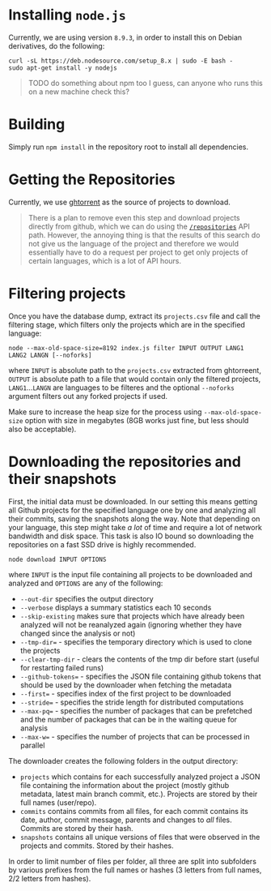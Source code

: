 # Installing `node.js`

Currently, we are using version `8.9.3`, in order to install this on Debian derivatives, do the following:

    curl -sL https://deb.nodesource.com/setup_8.x | sudo -E bash -
    sudo apt-get install -y nodejs

> TODO do something about npm too I guess, can anyone who runs this on a new machine check this? 

# Building

Simply run `npm install` in the repository root to install all dependencies. 

# Getting the Repositories

Currently, we use [ghtorrent](http://http://ghtorrent.org/) as the source of projects to download. 

> There is a plan to remove even this step and download projects directly from github, which we can do using the [`/repositories`](https://developer.github.com/v3/repos/#list-all-public-repositories) API path. However, the annoying thing is that the results of this search do not give us the language of the project and therefore we would essentially have to do a request per project to get only projects of certain languages, which is a lot of API hours. 


# Filtering projects

Once you have the database dump, extract its `projects.csv` file and call the filtering stage, which filters only the projects which are in the specified language:

    node --max-old-space-size=8192 index.js filter INPUT OUTPUT LANG1 LANG2 LANGN [--noforks]

where `INPUT` is absolute path to the `projects.csv` extracted from ghtorreent, `OUTPUT` is absolute path to a file that would contain only the filtered projects, `LANG1`...`LANGN` are languages to be filteres and the optional `--noforks` argument filters out any forked projects if used. 

Make sure to increase the heap size for the process using `--max-old-space-size` option with size in megabytes (8GB works just fine, but less should also be acceptable). 

# Downloading the repositories and their snapshots

First, the initial data must be downloaded. In our setting this means getting all Github projects for the specified language one by one and analyzing all their commits, saving the snapshots along the way. Note that depending on your language, this step might take *a lot* of time and require a lot of network bandwidth and disk space. This task is also IO bound so downloading the repositories on a fast SSD drive is highly recommended. 

    node download INPUT OPTIONS

where `INPUT` is the input file containing all projects to be downloaded and analyzed and `OPTIONS` are any of the following:

- `--out-dir` specifies the output directory
- `--verbose` displays a summary statistics each 10 seconds
- `--skip-existing` makes sure that projects which have already been analyzed will not be reanalyzed again (ignoring whether they have changed since the analysis or not)
- `--tmp-dir=` - specifies the temporary directory which is used to clone the projects
- `--clear-tmp-dir` - clears the contents of the tmp dir before start (useful for restarting failed runs)
- `--github-tokens=` - specifies the JSON file containing github tokens that should be used by the downloader when fetching the metadata
- `--first=` - specifies index of the first project to be downloaded
- `--stride=` - specifies the stride length for distributed computations
- `--max-pq=` - specifies the number of packages that can be prefetched and the number of packages that can be in the waiting queue for analysis
- `--max-w=` - specifies the number of projects that can be processed in parallel  

The downloader creates the following folders in the output directory:

- `projects` which contains for each successfully analyzed project a JSON file containing the information about the project (mostly github metadata, latest main branch commit, etc.). Projects are stored by their full names (user/repo).
- `commits` contains commits from all files, for each commit contains its date, author, commit message, parents and changes to *all* files. Commits are stored by their hash. 
- `snapshots` contains all unique versions of files that were observed in the projects and commits. Stored by their hashes.

In order to limit number of files per folder, all three are split into subfolders by various prefixes from the full names or hashes (3 letters from full names, 2/2 letters from hashes). 







